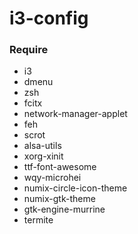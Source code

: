 # i3-config

### Require
* i3
* dmenu
* zsh
* fcitx
* network-manager-applet
* feh
* scrot
* alsa-utils
* xorg-xinit
* ttf-font-awesome
* wqy-microhei
* numix-circle-icon-theme
* numix-gtk-theme
* gtk-engine-murrine
* termite

